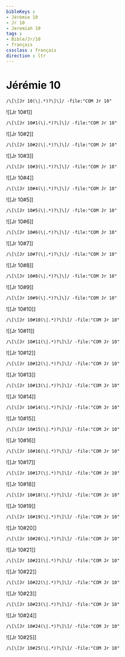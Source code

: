 ```yaml
---
bibleKeys : 
- Jérémie 10
- Jr 10
- Jeremiah 10
tags : 
- Bible/Jr/10
- français
cssclass : français
direction : ltr
---
```


# Jérémie 10

```query
/\[\[Jr 10(\|.*)?\]\]/ -file:"COM Jr 10"
```



![[Jr 10#1]]

```query
/\[\[Jr 10#1(\|.*)?\]\]/ -file:"COM Jr 10"
```

![[Jr 10#2]]

```query
/\[\[Jr 10#2(\|.*)?\]\]/ -file:"COM Jr 10"
```

![[Jr 10#3]]

```query
/\[\[Jr 10#3(\|.*)?\]\]/ -file:"COM Jr 10"
```

![[Jr 10#4]]

```query
/\[\[Jr 10#4(\|.*)?\]\]/ -file:"COM Jr 10"
```

![[Jr 10#5]]

```query
/\[\[Jr 10#5(\|.*)?\]\]/ -file:"COM Jr 10"
```

![[Jr 10#6]]

```query
/\[\[Jr 10#6(\|.*)?\]\]/ -file:"COM Jr 10"
```

![[Jr 10#7]]

```query
/\[\[Jr 10#7(\|.*)?\]\]/ -file:"COM Jr 10"
```

![[Jr 10#8]]

```query
/\[\[Jr 10#8(\|.*)?\]\]/ -file:"COM Jr 10"
```

![[Jr 10#9]]

```query
/\[\[Jr 10#9(\|.*)?\]\]/ -file:"COM Jr 10"
```

![[Jr 10#10]]

```query
/\[\[Jr 10#10(\|.*)?\]\]/ -file:"COM Jr 10"
```

![[Jr 10#11]]

```query
/\[\[Jr 10#11(\|.*)?\]\]/ -file:"COM Jr 10"
```

![[Jr 10#12]]

```query
/\[\[Jr 10#12(\|.*)?\]\]/ -file:"COM Jr 10"
```

![[Jr 10#13]]

```query
/\[\[Jr 10#13(\|.*)?\]\]/ -file:"COM Jr 10"
```

![[Jr 10#14]]

```query
/\[\[Jr 10#14(\|.*)?\]\]/ -file:"COM Jr 10"
```

![[Jr 10#15]]

```query
/\[\[Jr 10#15(\|.*)?\]\]/ -file:"COM Jr 10"
```

![[Jr 10#16]]

```query
/\[\[Jr 10#16(\|.*)?\]\]/ -file:"COM Jr 10"
```

![[Jr 10#17]]

```query
/\[\[Jr 10#17(\|.*)?\]\]/ -file:"COM Jr 10"
```

![[Jr 10#18]]

```query
/\[\[Jr 10#18(\|.*)?\]\]/ -file:"COM Jr 10"
```

![[Jr 10#19]]

```query
/\[\[Jr 10#19(\|.*)?\]\]/ -file:"COM Jr 10"
```

![[Jr 10#20]]

```query
/\[\[Jr 10#20(\|.*)?\]\]/ -file:"COM Jr 10"
```

![[Jr 10#21]]

```query
/\[\[Jr 10#21(\|.*)?\]\]/ -file:"COM Jr 10"
```

![[Jr 10#22]]

```query
/\[\[Jr 10#22(\|.*)?\]\]/ -file:"COM Jr 10"
```

![[Jr 10#23]]

```query
/\[\[Jr 10#23(\|.*)?\]\]/ -file:"COM Jr 10"
```

![[Jr 10#24]]

```query
/\[\[Jr 10#24(\|.*)?\]\]/ -file:"COM Jr 10"
```

![[Jr 10#25]]

```query
/\[\[Jr 10#25(\|.*)?\]\]/ -file:"COM Jr 10"
```

